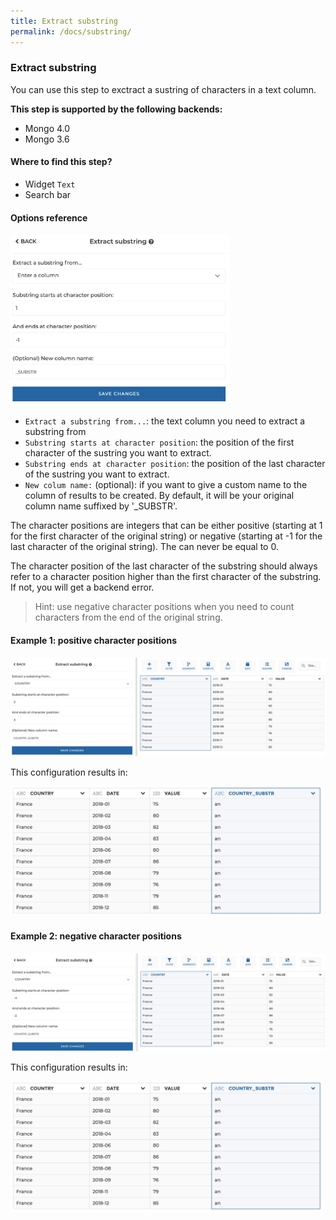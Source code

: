 ```yaml
---
title: Extract substring
permalink: /docs/substring/
---
```


### Extract substring

You can use this step to exctract a sustring of characters in a text column.

**This step is supported by the following backends:**

- Mongo 4.0
- Mongo 3.6

#### Where to find this step?

- Widget `Text`
- Search bar

#### Options reference

<img src="../../img/docs/user-interface/substring_step_form.jpg" width="350" />

- `Extract a substring from...`: the text column you need to extract a substring
  from
- `Substring starts at character position`: the position of the first character
  of the sustring you want to extract.
- `Substring ends at character position`: the position of the last character
  of the sustring you want to extract.
- `New colum name:` (optional): if you want to give a custom name to the column
  of results to be created. By default, it will be your original column name
  suffixed by '\_SUBSTR'.

The character positions are integers that can be either positive (starting at 1
for the first character of the original string) or negative (starting at -1 for
the last character of the original string). The can never be equal to 0.

The character position of the last character of the substring should always
refer to a character position higher than the first character of the substring.
If not, you will get a backend error.

> Hint: use negative character positions when you need to count characters from
> the end of the original string.

#### Example 1: positive character positions

<img src="../../img/docs/user-interface/substring_example_conf_1.jpg" width="750" />

This configuration results in:

<img src="../../img/docs/user-interface/substring_example_result.jpg" width="500" />

#### Example 2: negative character positions

<img src="../../img/docs/user-interface/substring_example_conf_2.jpg" width="750" />

This configuration results in:

<img src="../../img/docs/user-interface/substring_example_result.jpg" width="500" />
